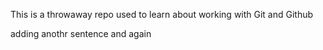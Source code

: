 This is a throwaway repo used to learn about working with Git and Github


adding anothr sentence
and again
